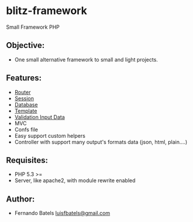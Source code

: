 # blitz-framework

Small Framework PHP

## Objective:

* One small alternative framework to small and light projects.
	

## Features:
	 
* [Router](https://github.com/bramus/router)
* [Session](https://github.com/Bistro/session)	
* [Database](https://github.com/salebab/database)
* [Template](https://github.com/thephpleague/plates)	
* [Validation Input Data](https://github.com/Wixel/GUMP)
* MVC
* Confs file
* Easy support custom helpers
* Controller with support many output's formats data (json, html, plain....)

## Requisites:

* PHP 5.3 >=
* Server, like apache2, with module rewrite enabled

## Author:

* Fernando Batels <luisfbatels@gmail.com>
